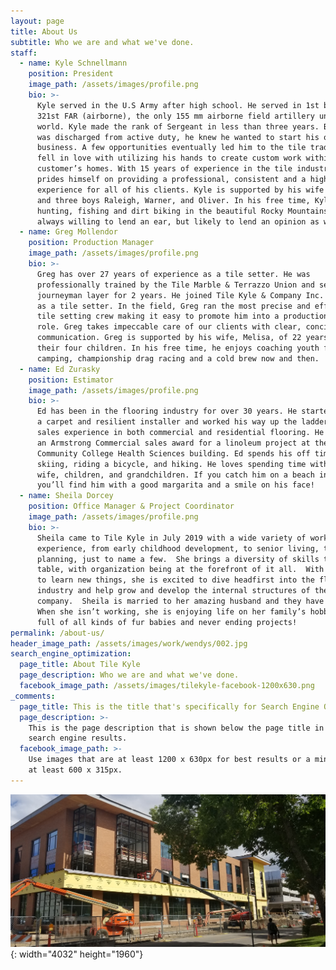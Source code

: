 ```yaml
---
layout: page
title: About Us
subtitle: Who we are and what we've done.
staff:
  - name: Kyle Schnellmann
    position: President
    image_path: /assets/images/profile.png
    bio: >-
      Kyle served in the U.S Army after high school. He served in 1st battalion,
      321st FAR (airborne), the only 155 mm airborne field artillery unit in the
      world. Kyle made the rank of Sergeant in less than three years. Before he
      was discharged from active duty, he knew he wanted to start his own
      business. A few opportunities eventually led him to the tile trade. He
      fell in love with utilizing his hands to create custom work within
      customer’s homes. With 15 years of experience in the tile industry, Kyle
      prides himself on providing a professional, consistent and a high quality
      experience for all of his clients. Kyle is supported by his wife Christina
      and three boys Raleigh, Warner, and Oliver. In his free time, Kyle enjoys
      hunting, fishing and dirt biking in the beautiful Rocky Mountains. He’s
      always willing to lend an ear, but likely to lend an opinion as well!
  - name: Greg Mollendor
    position: Production Manager
    image_path: /assets/images/profile.png
    bio: >-
      Greg has over 27 years of experience as a tile setter. He was
      professionally trained by the Tile Marble & Terrazzo Union and served as a
      journeyman layer for 2 years. He joined Tile Kyle & Company Inc. in 2008
      as a tile setter. In the field, Greg ran the most precise and efficient
      tile setting crew making it easy to promote him into a production manager
      role. Greg takes impeccable care of our clients with clear, concise
      communication. Greg is supported by his wife, Melisa, of 22 years and
      their four children. In his free time, he enjoys coaching youth football,
      camping, championship drag racing and a cold brew now and then.
  - name: Ed Zurasky
    position: Estimator
    image_path: /assets/images/profile.png
    bio: >-
      Ed has been in the flooring industry for over 30 years. He started out as
      a carpet and resilient installer and worked his way up the ladder. He has
      sales experience in both commercial and residential flooring. He received
      an Armstrong Commercial sales award for a linoleum project at the Aims
      Community College Health Sciences building. Ed spends his off time snow
      skiing, riding a bicycle, and hiking. He loves spending time with his
      wife, children, and grandchildren. If you catch him on a beach in Mexico,
      you’ll find him with a good margarita and a smile on his face!
  - name: Sheila Dorcey
    position: Office Manager & Project Coordinator
    image_path: /assets/images/profile.png
    bio: >-
      Sheila came to Tile Kyle in July 2019 with a wide variety of working
      experience, from early childhood development, to senior living, to event
      planning, just to name a few.  She brings a diversity of skills to the
      table, with organization being at the forefront of it all.  With a drive
      to learn new things, she is excited to dive headfirst into the flooring
      industry and help grow and develop the internal structures of the
      company.  Sheila is married to her amazing husband and they have 2 kids. 
      When she isn’t working, she is enjoying life on her family’s hobby farm
      full of all kinds of fur babies and never ending projects!
permalink: /about-us/
header_image_path: /assets/images/work/wendys/002.jpg
search_engine_optimization:
  page_title: About Tile Kyle
  page_description: Who we are and what we've done.
  facebook_image_path: /assets/images/tilekyle-facebook-1200x630.png
_comments:
  page_title: This is the title that's specifically for Search Engine Optimization.
  page_description: >-
    This is the page description that is shown below the page title in the
    search engine results.
  facebook_image_path: >-
    Use images that are at least 1200 x 630px for best results or a minimum of
    at least 600 x 315px.
---
```


![](/uploads/20180924-120402.JPG){: width="4032" height="1960"}